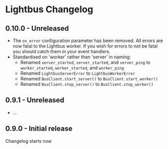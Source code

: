 # Lightbus Changelog


## 0.10.0 - Unreleased

* The `on_error` configuration parameter has been removed. All errors are now fatal to the 
  Lightbus worker. If you wish for errors to not be fatal you should catch them in your 
  event handlers.
* Standardised on 'worker' rather than 'server' in naming:
    * Renamed `server_started`, `server_started`, and `server_ping` 
      to `worker_started`, `worker_started`, and `worker_ping`
    * Renamed `LightbusServerError` to `LightbusWorkerError`
    * Renamed `BusClient.start_server()` to `BusClient.start_worker()`
    * Renamed `BusClient.stop_server()` to `BusClient.stop_worker()`

## 0.9.1 - Unreleased

* ...

## 0.9.0 - Initial release

Changelog starts now
